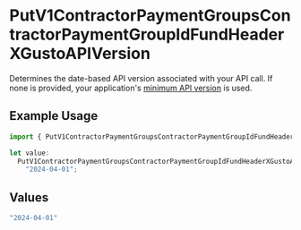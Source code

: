 # PutV1ContractorPaymentGroupsContractorPaymentGroupIdFundHeaderXGustoAPIVersion

Determines the date-based API version associated with your API call. If none is provided, your application's [minimum API version](https://docs.gusto.com/embedded-payroll/docs/api-versioning#minimum-api-version) is used.

## Example Usage

```typescript
import { PutV1ContractorPaymentGroupsContractorPaymentGroupIdFundHeaderXGustoAPIVersion } from "@gusto/embedded-api/models/operations/putv1contractorpaymentgroupscontractorpaymentgroupidfund.js";

let value:
  PutV1ContractorPaymentGroupsContractorPaymentGroupIdFundHeaderXGustoAPIVersion =
    "2024-04-01";
```

## Values

```typescript
"2024-04-01"
```